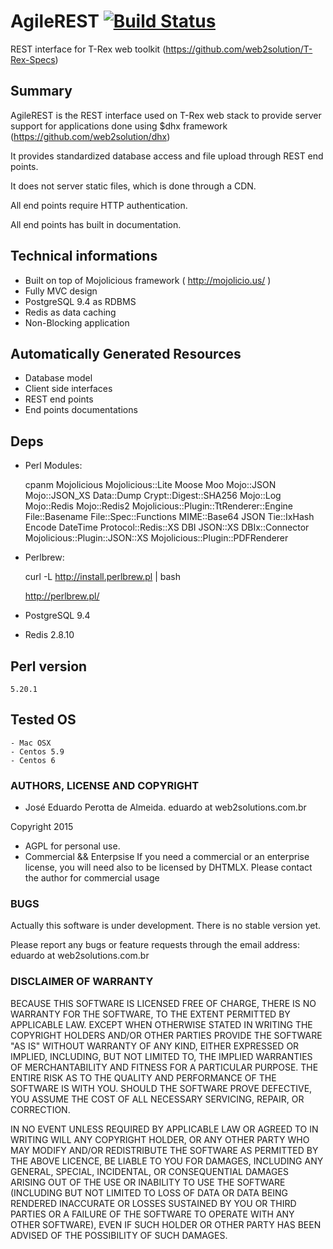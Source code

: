 # AgileREST [![Build Status](https://travis-ci.org/web2solutions/AgileREST.svg?branch=master)](https://travis-ci.org/web2solutions/AgileREST)

REST interface for T-Rex web toolkit (https://github.com/web2solution/T-Rex-Specs)



## Summary

 AgileREST is the REST interface used on T-Rex web stack to provide server support for applications done using $dhx framework (https://github.com/web2solution/dhx)

 It provides standardized database access and file upload through REST end points.

 It does not server static files, which is done through a CDN.

 All end points require HTTP authentication.

 All end points has built in documentation.

 
## Technical informations

 * Built on top of Mojolicious framework ( http://mojolicio.us/ )
 * Fully MVC design
 * PostgreSQL 9.4 as RDBMS
 * Redis as data caching
 * Non-Blocking application

## Automatically Generated Resources

  * Database model
  * Client side interfaces
  * REST end points
  * End points documentations

## Deps

  - Perl Modules: 

    cpanm Mojolicious Mojolicious::Lite Moose Moo Mojo::JSON Mojo::JSON_XS Data::Dump Crypt::Digest::SHA256 Mojo::Log Mojo::Redis Mojo::Redis2 Mojolicious::Plugin::TtRenderer::Engine File::Basename File::Spec::Functions MIME::Base64 JSON Tie::IxHash Encode DateTime Protocol::Redis::XS DBI
    JSON::XS DBIx::Connector Mojolicious::Plugin::JSON::XS Mojolicious::Plugin::PDFRenderer

  - Perlbrew:

    curl -L http://install.perlbrew.pl | bash

    http://perlbrew.pl/

  - PostgreSQL 9.4

  - Redis 2.8.10


## Perl version

  	5.20.1


## Tested OS

  	- Mac OSX
  	- Centos 5.9
  	- Centos 6



### AUTHORS, LICENSE AND COPYRIGHT

 - José Eduardo Perotta de Almeida. eduardo at web2solutions.com.br

  Copyright 2015 

- AGPL for personal use.
- Commercial && Enterpsise 
 If you need a commercial or an enterprise license, you will need also to be licensed by DHTMLX. Please contact the author for commercial usage


### BUGS

Actually this software is under development. There is no stable version yet.

Please report any bugs or feature requests through the email address: eduardo at web2solutions.com.br


### DISCLAIMER OF WARRANTY

BECAUSE THIS SOFTWARE IS LICENSED FREE OF CHARGE, THERE IS NO WARRANTY FOR THE SOFTWARE, TO THE EXTENT PERMITTED BY APPLICABLE LAW. EXCEPT WHEN OTHERWISE STATED IN WRITING THE COPYRIGHT HOLDERS AND/OR OTHER PARTIES PROVIDE THE SOFTWARE "AS IS" WITHOUT WARRANTY OF ANY KIND, EITHER EXPRESSED OR IMPLIED, INCLUDING, BUT NOT LIMITED TO, THE IMPLIED WARRANTIES OF MERCHANTABILITY AND FITNESS FOR A PARTICULAR PURPOSE. THE ENTIRE RISK AS TO THE QUALITY AND PERFORMANCE OF THE SOFTWARE IS WITH YOU. SHOULD THE SOFTWARE PROVE DEFECTIVE, YOU ASSUME THE COST OF ALL NECESSARY SERVICING, REPAIR, OR CORRECTION.

IN NO EVENT UNLESS REQUIRED BY APPLICABLE LAW OR AGREED TO IN WRITING WILL ANY COPYRIGHT HOLDER, OR ANY OTHER PARTY WHO MAY MODIFY AND/OR REDISTRIBUTE THE SOFTWARE AS PERMITTED BY THE ABOVE LICENCE, BE LIABLE TO YOU FOR DAMAGES, INCLUDING ANY GENERAL, SPECIAL, INCIDENTAL, OR CONSEQUENTIAL DAMAGES ARISING OUT OF THE USE OR INABILITY TO USE THE SOFTWARE (INCLUDING BUT NOT LIMITED TO LOSS OF DATA OR DATA BEING RENDERED INACCURATE OR LOSSES SUSTAINED BY YOU OR THIRD PARTIES OR A FAILURE OF THE SOFTWARE TO OPERATE WITH ANY OTHER SOFTWARE), EVEN IF SUCH HOLDER OR OTHER PARTY HAS BEEN ADVISED OF THE POSSIBILITY OF SUCH DAMAGES.


